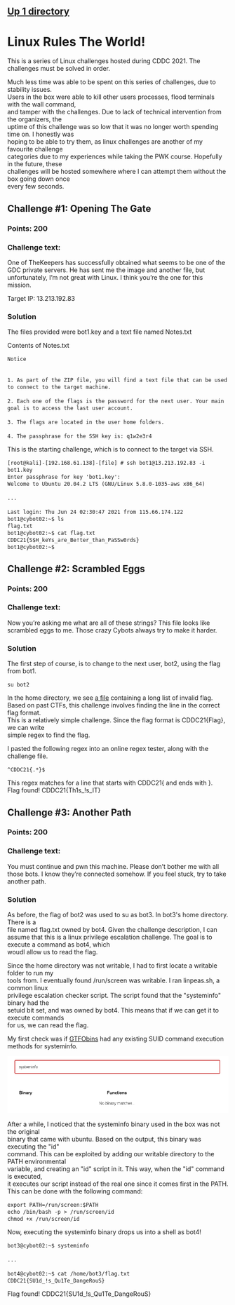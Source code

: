## [Up 1 directory](../CDDC_2021.md)
  
# Linux Rules The World!
This is a series of Linux challenges hosted during CDDC 2021.
The challenges must be solved in order.

Much less time was able to be spent on this series of challenges, due to stability issues.  
Users in the box were able to kill other users processes, flood terminals with the wall command,  
and tamper with the challenges. Due to lack of technical intervention from the organizers, the  
uptime of this challenge was so low that it was no longer worth spending time on. I honestly was  
hoping to be able to try them, as linux challenges are another of my favourite challenge  
categories due to my experiences while taking the PWK course. Hopefully in the future, these  
challenges will be hosted somewhere where I can attempt them without the box going down once  
every few seconds.  
  
## Challenge #1: Opening The Gate
### Points: 200
### Challenge text: 
One of TheKeepers has successfully obtained what seems to be one of the GDC private servers. He has sent me the image and another file, but unfortunately, I’m not great with Linux. I think you’re the one for this mission.
  
Target IP:
13.213.192.83
  
### Solution
The files provided were bot1.key and a text file named Notes.txt
  
Contents of Notes.txt  
```
Notice


1. As part of the ZIP file, you will find a text file that can be used to connect to the target machine. 

2. Each one of the flags is the password for the next user. Your main goal is to access the last user account.

3. The flags are located in the user home folders.

4. The passphrase for the SSH key is: q1w2e3r4
```
  
This is the starting challenge, which is to connect to the target via SSH.  
```
[root@kali]-[192.168.61.138]-[file] # ssh bot1@13.213.192.83 -i bot1.key
Enter passphrase for key 'bot1.key': 
Welcome to Ubuntu 20.04.2 LTS (GNU/Linux 5.8.0-1035-aws x86_64)
  
...
  
Last login: Thu Jun 24 02:30:47 2021 from 115.66.174.122
bot1@cybot02:~$ ls
flag.txt
bot1@cybot02:~$ cat flag.txt
CDDC21{S$H_keYs_are_Be!ter_than_PaSSw0rds}
bot1@cybot02:~$ 
```
  
## Challenge #2: Scrambled Eggs
### Points: 200
### Challenge text: 
Now you’re asking me what are all of these strings? This file looks like scrambled eggs to me. Those crazy Cybots always try to make it harder.
  
### Solution  
The first step of course, is to change to the next user, bot2, using the flag from bot1.
```
su bot2
```  
In the home directory, we see [a file](./Linux/flag.txt) containing a long list of invalid flag.  Based on past CTFs, this challenge involves finding the line in the correct flag format.  
This is a relatively simple challenge. Since the flag format is CDDC21{Flag}, we can write  
simple regex to find the flag.
  
I pasted the following regex into an online regex tester, along with the challenge file.
```
^CDDC21{.*}$
```  
This regex matches for a line that starts with CDDC21{ and ends with }.  
Flag found! CDDC21{Th1s_!s_IT}
  
## Challenge #3: Another Path
### Points: 200
### Challenge text: 
You must continue and pwn this machine. Please don’t bother me with all those bots. I know they’re connected somehow. If you feel stuck, try to take another path.
  
### Solution  
As before, the flag of bot2 was used to su as bot3. In bot3's home directory. There is a  
file named flag.txt owned by bot4. Given the challenge description, I can assume that this
is a linux privilege escalation challenge. The goal is to execute a command as bot4, which  
woudl allow us to read the flag.  
  
Since the home directory was not writable, I had to first locate a writable folder to run my  
tools from. I eventually found /run/screen was writable. I ran linpeas.sh, a common linux  
privilege escalation checker script. The script found that the "systeminfo" binary had the  
setuid bit set, and was owned by bot4. This means that if we can get it to execute commands  
for us, we can read the flag.
  
My first check was if [GTFObins](https://gtfobins.github.io/) had any existing SUID command execution methods for systeminfo.  
  
![sad](./Linux/gtfobins.png)
  
After a while, I noticed that the systeminfo binary used in the box was not the original  
binary that came with ubuntu. Based on the output, this binary was executing the "id"  
command. This can be exploited by adding our writable directory to the PATH environmental  
variable, and creating an "id" script in it. This way, when the "id" command is executed,  
it executes our script instead of the real one since it comes first in the PATH.  
This can be done with the following command:  
```
export PATH=/run/screen:$PATH  
echo /bin/bash -p > /run/screen/id  
chmod +x /run/screen/id
```  
Now, executing the systeminfo binary drops us into a shell as bot4!  
```
bot3@cybot02:~$ systeminfo
  
...
  
bot4@cybot02:~$ cat /home/bot3/flag.txt  
CDDC21{SU1d_!s_Qu1Te_DangeRouS}  
```
Flag found! CDDC21{SU1d_!s_Qu1Te_DangeRouS}


